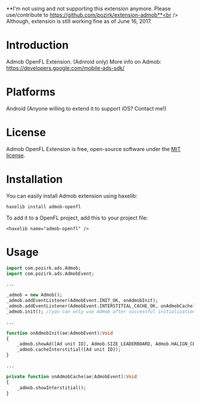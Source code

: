 **I'm not using and not supporting this extension anymore. Please use/contribute to https://github.com/pozirk/extension-admob**<br />
Although, extension is still working fine as of June 16, 2017.

Introduction
============

Admob OpenFL Extension. (Adnroid only)
More info on Admob: https://developers.google.com/mobile-ads-sdk/


Platforms
=========
Android (Anyone willing to extend it to support iOS? Contact me!)


License
=======
Admob OpenFL Extension is free, open-source software under the [MIT license](LICENSE.md).


Installation
=======
You can easily install Admob extension using haxelib:

	haxelib install admob-openfl

To add it to a OpenFL project, add this to your project file:

	<haxelib name="admob-openfl" />


Usage
=======
```haxe
import com.pozirk.ads.Admob;
import com.pozirk.ads.AdmobEvent;

...

_admob = new Admob();
_admob.addEventListener(AdmobEvent.INIT_OK, onAdmobInit);
_admob.addEventListener(AdmobEvent.INTERSTITIAL_CACHE_OK, onAdmobCache);
_admob.init(); //you can only use Admob after successful initialization

...

function onAdmobInit(ae:AdmobEvent):Void
{
	_admob.showAd([Ad unit ID], Admob.SIZE_LEADERBOARD, Admob.HALIGN_CENTER, Admob.VALIGN_TOP);
	_admob.cacheInterstitial([Ad unit ID]);
}

...

private function onAdmobCache(ae:AdmobEvent):Void
{
	_admob.showInterstitial();
}
```
